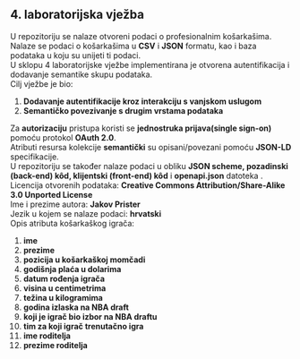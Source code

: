    <h2 id="lab">4. laboratorijska vježba</h2>
    <p>U repozitoriju se nalaze otvoreni podaci o profesionalnim košarkašima.
        <br />
        Nalaze se podaci o košarkašima u <strong>CSV</strong> i <strong>JSON</strong> formatu, kao i
        baza podataka u koju su unijeti ti podaci.
        <br />
        U sklopu 4 laboratorijske vježbe implementirana je otvorena autentifikacija 
        i dodavanje semantike skupu podataka.
        <br />
        Cilj vježbe je bio:
        <ol>
            <li><strong>Dodavanje autentifikacije kroz interakciju s vanjskom uslugom</strong></li>
            <li><strong>Semantičko povezivanje s drugim vrstama podataka</strong></li>
        </ol>
        Za <strong>autorizaciju</strong> pristupa koristi se <strong>jednostruka prijava(single sign-on)</strong> pomoću protokol <strong>OAuth 2.0</strong>.
        <br />
        Atributi resursa kolekcije <strong>semantički</strong> su opisani/povezani pomoću <strong>JSON-LD</strong> specifikacije. 
        <br />
        U repozitoriju se također nalaze podaci u obliku <strong>JSON scheme, pozadinski (back-end) kôd, klijentski (front-end) kôd</strong> i <strong>openapi.json</strong> datoteka .
        <br />
        Licencija otvorenih podataka: <strong>Creative Commons Attribution/Share-Alike 3.0 Unported
            License</strong>
        <br />
        Ime i prezime autora: <strong>Jakov Prister</strong>
        <br />
        Jezik u kojem se nalaze podaci: <strong>hrvatski</strong>
        <br />
        Opis atributa košarkaškog igrača:
    </p>
    <ol>
        <li><strong>ime</strong></li>
        <li><strong>prezime</strong></li>
        <li><strong>pozicija u košarkaškoj momčadi</strong></li>
        <li><strong>godišnja plaća u dolarima</strong></li>
        <li><strong>datum rođenja igrača</strong></li>
        <li><strong>visina u centimetrima</strong></li>
        <li><strong>težina u kilogramima</strong></li>
        <li><strong>godina izlaska na NBA draft</strong></li>
        <li><strong>koji je igrač bio izbor na NBA draftu</strong></li>
        <li><strong>tim za koji igrač trenutačno igra</strong></li>
        <li><strong>ime roditelja</strong></li>
        <li><strong>prezime roditelja</strong></li>
    </ol>
